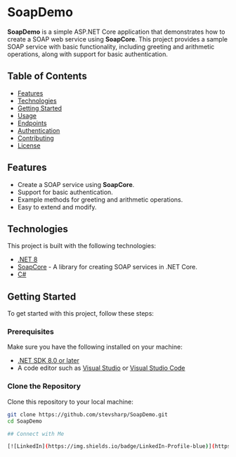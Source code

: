 # SoapDemo

**SoapDemo** is a simple ASP.NET Core application that demonstrates how to create a SOAP web service using **SoapCore**. This project provides a sample SOAP service with basic functionality, including greeting and arithmetic operations, along with support for basic authentication.

## Table of Contents

- [Features](#features)
- [Technologies](#technologies)
- [Getting Started](#getting-started)
- [Usage](#usage)
- [Endpoints](#endpoints)
- [Authentication](#authentication)
- [Contributing](#contributing)
- [License](#license)

## Features

- Create a SOAP service using **SoapCore**.
- Support for basic authentication.
- Example methods for greeting and arithmetic operations.
- Easy to extend and modify.

## Technologies

This project is built with the following technologies:

- [.NET 8](https://dotnet.microsoft.com/)
- [SoapCore](https://github.com/DotNetWriters/SoapCore) - A library for creating SOAP services in .NET Core.
- [C#](https://docs.microsoft.com/en-us/dotnet/csharp/)

## Getting Started

To get started with this project, follow these steps:

### Prerequisites

Make sure you have the following installed on your machine:

- [.NET SDK 8.0 or later](https://dotnet.microsoft.com/download/dotnet/8.0)
- A code editor such as [Visual Studio](https://visualstudio.microsoft.com/) or [Visual Studio Code](https://code.visualstudio.com/)

### Clone the Repository

Clone this repository to your local machine:

```bash
git clone https://github.com/stevsharp/SoapDemo.git
cd SoapDemo

## Connect with Me

[![LinkedIn](https://img.shields.io/badge/LinkedIn-Profile-blue)](https://www.linkedin.com/in/spyros-ponaris-913a6937/)
